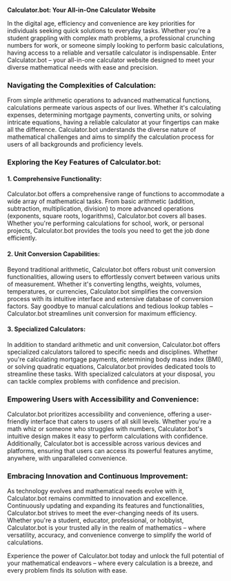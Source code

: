 <p><strong>Calculator.bot: Your All-in-One Calculator Website</strong></p><p>In the digital age, efficiency and convenience are key priorities for individuals seeking quick solutions to everyday tasks. Whether you're a student grappling with complex math problems, a professional crunching numbers for work, or someone simply looking to perform basic calculations, having access to a reliable and versatile calculator is indispensable. Enter Calculator.bot – your all-in-one calculator website designed to meet your diverse mathematical needs with ease and precision.</p><h3>Navigating the Complexities of Calculation:</h3><p>From simple arithmetic operations to advanced mathematical functions, calculations permeate various aspects of our lives. Whether it's calculating expenses, determining mortgage payments, converting units, or solving intricate equations, having a reliable calculator at your fingertips can make all the difference. Calculator.bot understands the diverse nature of mathematical challenges and aims to simplify the calculation process for users of all backgrounds and proficiency levels.</p><h3>Exploring the Key Features of Calculator.bot:</h3><h4>1. <strong>Comprehensive Functionality:</strong></h4><p>Calculator.bot offers a comprehensive range of functions to accommodate a wide array of mathematical tasks. From basic arithmetic (addition, subtraction, multiplication, division) to more advanced operations (exponents, square roots, logarithms), Calculator.bot covers all bases. Whether you're performing calculations for school, work, or personal projects, Calculator.bot provides the tools you need to get the job done efficiently.</p><h4>2. <strong>Unit Conversion Capabilities:</strong></h4><p>Beyond traditional arithmetic, Calculator.bot offers robust unit conversion functionalities, allowing users to effortlessly convert between various units of measurement. Whether it's converting lengths, weights, volumes, temperatures, or currencies, Calculator.bot simplifies the conversion process with its intuitive interface and extensive database of conversion factors. Say goodbye to manual calculations and tedious lookup tables – Calculator.bot streamlines unit conversion for maximum efficiency.</p><h4>3. <strong>Specialized Calculators:</strong></h4><p>In addition to standard arithmetic and unit conversion, Calculator.bot offers specialized calculators tailored to specific needs and disciplines. Whether you're calculating mortgage payments, determining body mass index (BMI), or solving quadratic equations, Calculator.bot provides dedicated tools to streamline these tasks. With specialized calculators at your disposal, you can tackle complex problems with confidence and precision.</p><h3>Empowering Users with Accessibility and Convenience:</h3><p>Calculator.bot prioritizes accessibility and convenience, offering a user-friendly interface that caters to users of all skill levels. Whether you're a math whiz or someone who struggles with numbers, Calculator.bot's intuitive design makes it easy to perform calculations with confidence. Additionally, Calculator.bot is accessible across various devices and platforms, ensuring that users can access its powerful features anytime, anywhere, with unparalleled convenience.</p><h3>Embracing Innovation and Continuous Improvement:</h3><p>As technology evolves and mathematical needs evolve with it, Calculator.bot remains committed to innovation and excellence. Continuously updating and expanding its features and functionalities, Calculator.bot strives to meet the ever-changing needs of its users. Whether you're a student, educator, professional, or hobbyist, Calculator.bot is your trusted ally in the realm of mathematics – where versatility, accuracy, and convenience converge to simplify the world of calculations.</p><p>Experience the power of Calculator.bot today and unlock the full potential of your mathematical endeavors – where every calculation is a breeze, and every problem finds its solution with ease.</p> 
